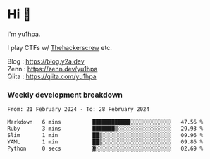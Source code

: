# Hi 👋

I'm yu1hpa.

I play CTFs w/ [Thehackerscrew](https://www.thehackerscrew.team/) etc.

Blog : https://blog.y2a.dev  
Zenn : https://zenn.dev/yu1hpa  
Qiita : https://qiita.com/yu1hpa  

### Weekly development breakdown

<!--START_SECTION:waka-->

```txt
From: 21 February 2024 - To: 28 February 2024

Markdown   6 mins          ████████████░░░░░░░░░░░░░   47.56 %
Ruby       3 mins          ███████▒░░░░░░░░░░░░░░░░░   29.93 %
Slim       1 min           ██▒░░░░░░░░░░░░░░░░░░░░░░   09.96 %
YAML       1 min           ██▒░░░░░░░░░░░░░░░░░░░░░░   09.86 %
Python     0 secs          ▓░░░░░░░░░░░░░░░░░░░░░░░░   02.69 %
```

<!--END_SECTION:waka-->

